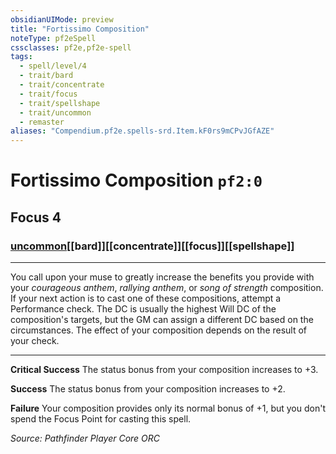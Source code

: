 ```yaml
---
obsidianUIMode: preview
title: "Fortissimo Composition"
noteType: pf2eSpell
cssclasses: pf2e,pf2e-spell
tags:
  - spell/level/4
  - trait/bard
  - trait/concentrate
  - trait/focus
  - trait/spellshape
  - trait/uncommon
  - remaster
aliases: "Compendium.pf2e.spells-srd.Item.kF0rs9mCPvJGfAZE" 
---
```

# Fortissimo Composition  `pf2:0`  
## Focus 4
### [uncommon](uncommon "Uncommon Rarity Trait")[[bard]][[concentrate]][[focus]][[spellshape]]

* * * 
You call upon your muse to greatly increase the benefits you provide with your _courageous anthem_, _rallying anthem_, or _song of strength_ composition. If your next action is to cast one of these compositions, attempt a Performance check. The DC is usually the highest Will DC of the composition's targets, but the GM can assign a different DC based on the circumstances. The effect of your composition depends on the result of your check.

* * *

**Critical Success** The status bonus from your composition increases to +3.

**Success** The status bonus from your composition increases to +2.

**Failure** Your composition provides only its normal bonus of +1, but you don't spend the Focus Point for casting this spell.

*Source: Pathfinder Player Core*
*ORC*